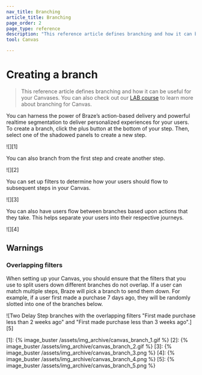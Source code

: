 ```yaml
---
nav_title: Branching
article_title: Branching
page_order: 2
page_type: reference
description: "This reference article defines branching and how it can be useful for your Canvases."
tool: Canvas

---
```


# Creating a branch

> This reference article defines branching and how it can be useful for your Canvases. You can also check out our [LAB course](https://lab.braze.com/canvas-course) to learn more about branching for Canvas.

You can harness the power of Braze’s action-based delivery and powerful realtime segmentation to deliver personalized experiences for your users. To create a branch, click the <i class="fas fa-plus-circle"></i> plus button at the bottom of your step. Then, select one of the shadowed panels to create a new step.

![][1]

You can also branch from the first step and create another step.

![][2]

You can set up filters to determine how your users should flow to subsequent steps in your Canvas.

![][3]

You can also have users flow between branches based upon actions that they take. This helps separate your users into their respective journeys. 

![][4]

## Warnings

### Overlapping filters

When setting up your Canvas, you should ensure that the filters that you use to split users down different branches do not overlap. If a user can match multiple steps, Braze will pick a branch to send them down. For example, if a user first made a purchase 7 days ago, they will be randomly slotted into one of the branches below.

![Two Delay Step branches with the overlapping filters "First made purchase less than 2 weeks ago" and "First made purchase less than 3 weeks ago".][5]

[1]: {% image_buster /assets/img_archive/canvas_branch_1.gif %}
[2]: {% image_buster /assets/img_archive/canvas_branch_2.gif %}
[3]: {% image_buster /assets/img_archive/canvas_branch_3.png %}
[4]: {% image_buster /assets/img_archive/canvas_branch_4.png %}
[5]: {% image_buster /assets/img_archive/canvas_branch_5.png %}